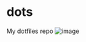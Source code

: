 # dots
My dotfiles repo 
![image](https://github.com/blockkwork/dots/assets/164784529/9c2fefd4-04c3-47fe-8088-a277371425e9)
